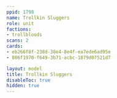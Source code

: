 ```yaml
---
ppid: 1798
name: Trollkin Sluggers
role: unit
factions:
- trollbloods
scans: 2
cards:
- eb266f8f-238d-38e4-8e4f-ea7ede6ad95e
- 806f1970-f649-3b71-acbc-1879d07521d7

layout: model
title: Trollkin Sluggers
disableToc: true
hidden: true
---
```

